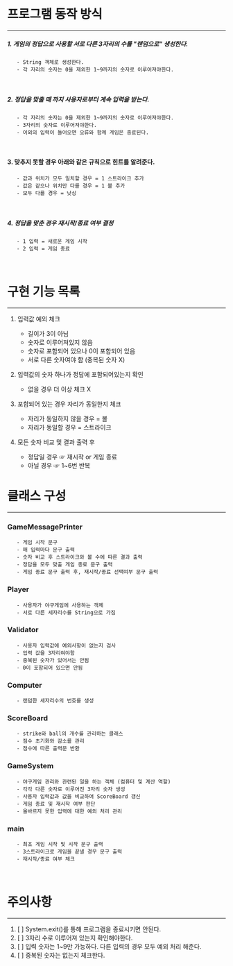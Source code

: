 # 프로그램 동작 방식

---

##### 1. 게임의 정답으로 사용할 서로 다른 3자리의 수를 "랜덤으로" 생성한다.
~~~
   - String 객체로 생성한다.
   - 각 자리의 숫자는 0을 제외한 1~9까지의 숫자로 이루어져야한다.
~~~
<br />

##### 2. 정답을 맞출 때 까지 사용자로부터 계속 입력을 받는다.
~~~
   - 각 자리의 숫자는 0을 제외한 1~9까지의 숫자로 이루어져야한다.
   - 3자리의 숫자로 이루어져야한다.
   - 이외의 입력이 들어오면 오류와 함께 게임은 종료된다.
~~~
<br />

#### 3. 맞추지 못할 경우 아래와 같은 규칙으로 힌트를 알려준다.
~~~
   - 값과 위치가 모두 일치할 경우 = 1 스트라이크 추가
   - 값은 같으나 위치만 다를 경우 = 1 볼 추가
   - 모두 다를 경우 = 낫싱
~~~
<br/>

##### 4. 정답을 맞춘 경우 재시작/종료 여부 결정
~~~
   - 1 입력 = 새로운 게임 시작
   - 2 입력 = 게임 종료
~~~


<br/>

# 구현 기능 목록

---

1. 입력값 예외 체크
   - 길이가 3이 아님
   - 숫자로 이루어져있지 않음
   - 숫자로 포함되어 있으나 0이 포함되어 있음
   - 서로 다른 숫자여야 함 (중복된 숫자 X)


2. 입력값의 숫자 하나가 정답에 포함되어있는지 확인
   - 없을 경우 더 이상 체크 X

    
3. 포함되어 있는 경우 자리가 동일한지 체크
   - 자리가 동일하지 않을 경우 = 볼
   - 자리가 동일할 경우 = 스트라이크


4. 모든 숫자 비교 및 결과 출력 후
   - 정답일 경우 ☞ 재시작 or 게임 종료
   - 아닐 경우 ☞ 1~6번 반복


# 클래스 구성

---

### GameMessagePrinter
```
   - 게임 시작 문구 
   - 매 입력마다 문구 출력
   - 숫자 비교 후 스트라이크와 볼 수에 따른 결과 출력
   - 정답을 모두 맞출 게임 종료 문구 출력
   - 게임 종료 문구 출력 후, 재시작/종료 선택여부 문구 출력 
```


### Player
```
   - 사용자가 야구게임에 사용하는 객체
   - 서로 다른 세자리수를 String으로 가짐
```

### Validator
```
   - 사용자 입력값에 예외사항이 없는지 검사
   - 입력 값을 3자리여야함
   - 중복된 숫자가 있어서는 안됨
   - 0이 포함되어 있으면 안됨
```

### Computer
```
   - 랜덤한 세자리수의 번호를 생성
```

### ScoreBoard
```
   - strike와 ball의 개수를 관리하는 클래스
   - 점수 초기화와 감소를 관리
   - 점수에 따른 출력문 반환
```


### GameSystem
```
   - 야구게임 관리와 관련된 일을 하는 객체 (컴퓨터 및 계산 역할)
   - 각각 다른 숫자로 이루어진 3자리 숫자 생성
   - 사용자 입력값과 값을 비교하여 ScoreBoard 갱신
   - 게임 종료 및 재시작 여부 판단
   - 올바르지 못한 입력에 대한 예외 처리 관리
```

### main
```
   - 최초 게임 시작 및 시작 문구 출력
   - 3스트라이크로 게임을 끝낼 경우 문구 출력 
   - 재시작/종료 여부 체크
```

<br/>

# 주의사항

---

1. [ ] System.exit()를 통해 프로그램을 종료시키면 안된다.
2. [ ] 3자리 수로 이루어져 있는지 확인해야한다.
3. [ ] 입력 숫자는 1~9만 가능하다. 다른 입력의 경우 모두 예외 처리 해준다.
4. [ ] 중복된 숫자는 없는지 체크한다.
